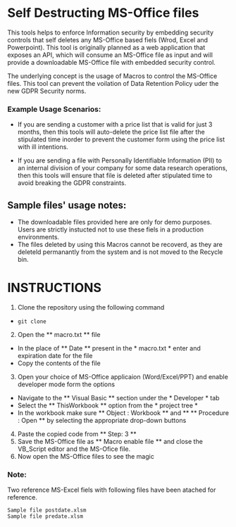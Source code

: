 # Self Destructing MS-Office files

This tools helps to enforce Information security by embedding security controls that self deletes any MS-Office based fiels (Wrod, Excel and Powerpoint). This tool is originally planned as a web application that exposes an API, which will consume an MS-Office file as input and will provide a downloadable MS-Office file with embedded security control.

The underlying concept is the usage of Macros to control the MS-Office files. This tool can prevent the voilation of Data Retention Policy uder the new GDPR Security norms. 

### Example Usage Scenarios:

- If you are sending a customer with a price list that is valid for just 3 months, then this tools will auto-delete the price list file after the stipulated time inorder to prevent the customer form using the price list with ill intentions.

- If you are sending a file with Personally Identifiable Information (PII) to an internal division of your company for some data research operations, then this tools will ensure that file is deleted after stipulated time to avoid breaking the GDPR constraints.

## Sample files' usage notes:

- The downloadable files provided here are only for demo purposes. Users are strictly instucted not to use these fiels in a production environments.
- The files deleted by using this Macros cannot be recoverd, as they are deleteld permanantly from the system and is not moved to the Recycle bin.

# INSTRUCTIONS

1. Clone the repository using the following command
  - ```
    git clone
    ```
2. Open the ** macro.txt ** file 
  - In the place of ** Date ** present in the * macro.txt * enter and expiration date for the file
  - Copy the contents of the file 
  
3. Open your choice of MS-Office applicaion (Word/Excel/PPT) and enable developer mode form the options
  - Navigate to the ** Visual Basic ** section under the * Developer * tab
  - Select the ** ThisWorkbook ** option from the * project tree *
  - In the workbook make sure ** Object : Workbook ** and ** ** Procedure : Open ** by selecting the appropriate drop-down buttons
4. Paste the copied code from ** Step: 3 **
5. Save the MS-Office file as ** Macro enable file ** and close the VB_Script editor and the MS-Ofice file.
6. Now open the MS-Office files to see the magic

### Note:

Two reference MS-Excel fiels with following files have been atached for reference.

```
Sample file postdate.xlsm
Sample file predate.xlsm
```

